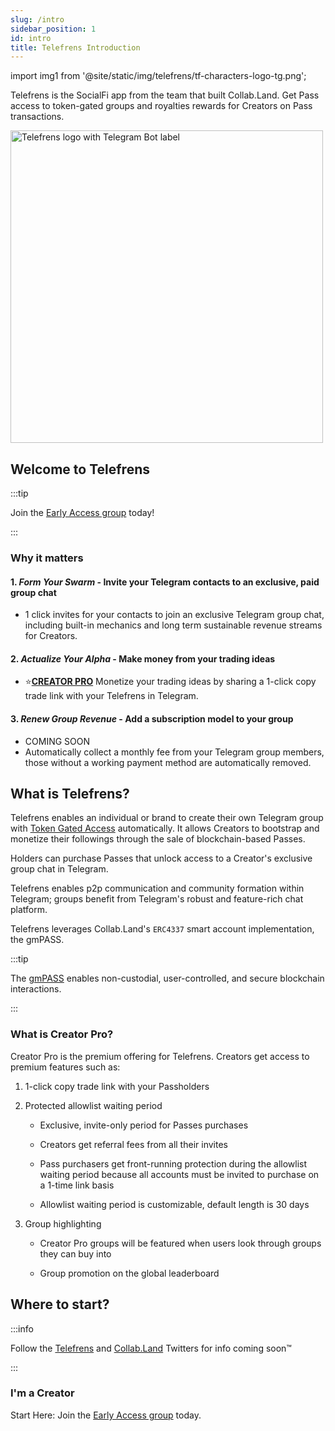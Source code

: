 ```yaml
---
slug: /intro
sidebar_position: 1
id: intro
title: Telefrens Introduction
---
```


import img1 from '@site/static/img/telefrens/tf-characters-logo-tg.png';

Telefrens is the SocialFi app from the team that built Collab.Land. Get Pass access to token-gated groups and royalties rewards for Creators on Pass transactions.

<div class="text--center">
  <img  src={img1} alt="Telefrens logo with Telegram Bot label" width="500" />
</div>

## Welcome to Telefrens

:::tip

Join the [Early Access group](https://telefrens.com) today!

:::

### Why it matters

#### 1. _Form Your Swarm_ - Invite your Telegram contacts to an exclusive, paid group chat

- 1 click invites for your contacts to join an exclusive Telegram group chat, including built-in mechanics and long term sustainable revenue streams for Creators.

<!-- #### 1. _Form Your Swarm_ - Launch a community on a bonding curve

- Imagine FriendTech with all the native features of Telegram, with built-in mechanics and long term sustainable revenue streams for KOLs and influencers. -->

#### 2. _Actualize Your Alpha_ - Make money from your trading ideas

- ⭐**[CREATOR PRO](#what-is-creator-pro)** Monetize your trading ideas by sharing a 1-click copy trade link with your Telefrens in Telegram.

#### 3. _Renew Group Revenue_ - Add a subscription model to your group

- COMING SOON
- Automatically collect a monthly fee from your Telegram group members, those without a working payment method are automatically removed.

<!-- #### 4. Sell Your Space - **Buy users and attention for your group**
    1. Cross promote your community in other Telegram groups and earn when you allow others to cross promote in yours.
-->

## What is Telefrens?

Telefrens enables an individual or brand to create their own Telegram group with [Token Gated Access](/help-docs/key-features/token-gate-communities) automatically. It allows Creators to bootstrap and monetize their followings through the sale of blockchain-based Passes.

Holders can purchase Passes that unlock access to a Creator's exclusive group chat in Telegram.

Telefrens enables p2p communication and community formation within Telegram; groups benefit from Telegram's robust and feature-rich chat platform.

Telefrens leverages Collab.Land's `ERC4337` smart account implementation, the gmPASS.

:::tip

The [gmPASS](/help-docs/key-features/gm-pass) enables non-custodial, user-controlled, and secure blockchain interactions.

:::

### What is Creator Pro?

Creator Pro is the premium offering for Telefrens. Creators get access to premium features such as:

1. 1-click copy trade link with your Passholders

2. Protected allowlist waiting period

    - Exclusive, invite-only period for Passes purchases
  
    - Creators get referral fees from all their invites

    - Pass purchasers get front-running protection during the allowlist waiting period because all accounts must be invited to purchase on a 1-time link basis

    - Allowlist waiting period is customizable, default length is 30 days

3. Group highlighting

    - Creator Pro groups will be featured when users look through groups they can buy into

    - Group promotion on the global leaderboard

    <!-- - Group promotion in global search -->

<!--
1. Customizable bonding curves

    - Creators set the desired group size, initial price, and the price for another Pass and Telefrens calculates the curve to match their settings

        - Small group - exponential curve

        - Medium group - quadratic curve

        - Large group - linear curve
-->
## Where to start?

:::info

Follow the [Telefrens](https://twitter.com/telefrens) and [Collab.Land](https://twitter.com/Collab_Land_) Twitters for info coming soon™

:::

### I'm a Creator

Start Here: Join the [Early Access group](https://telefrens.com) today.

<!--
### I'm a Holder

Start Here:
-->
